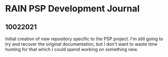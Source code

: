 # RAIN PSP Development Journal

## 10022021

Initial creation of new repository specific to the PSP project.  I'm still going to try and recover the original documentation, but I don't want to waste time hunting for that which I could spend working on something new.


